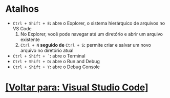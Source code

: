 # Atalhos

- `Ctrl + Shift + E`**:** abre o Explorer, o sistema hierárquico de arquivos no VS Code
    1. No Explorer, você pode navegar até um diretório e abrir um arquivo existente
    2. `Ctrl + N` **seguido de** `Ctrl + S`**:** permite criar e salvar um novo arquivo no diretório atual
- `Ctrl + Shift + ´`**:** abre o Terminal
- `Ctrl + Shift + D`**:** abre o Run and Debug
- `Ctrl + Shift + Y`**:** abre o Debug Console

# [[Voltar para: Visual Studio Code]](./1-vs-code.md)